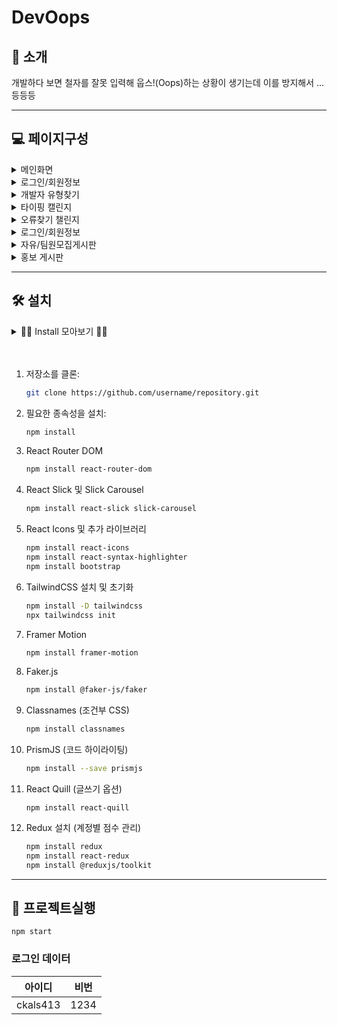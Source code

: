 
# DevOops

## 🔅 소개
개발하다 보면 철자를 잘못 입력해 웁스!(Oops)하는 상황이 생기는데 이를 방지해서 ... 등등등 

---
<!-- 
## 🧾 목차 
- [소개](#소개)
- [페이지 구성](#페이지구성)
- [설치](#설치)
- [프로젝트 실행](#사용-방법)

--- -->


## 💻 페이지구성 
  <details>
    <summary> 메인화면</summary>
    이 기능은 사용자 친화적인 인터페이스를 제공하며 다음과 같은 옵션을 포함합니다:
    - 탐색 메뉴
    - 알림 센터
    - 최근 업데이트
  </details>

  <details>
    <summary>로그인/회원정보</summary>
    - 로그인

    - 회원정보

  </details>
  <details>
    <summary>개발자 유형찾기</summary>
    - 로그인
    - 회원정보
    
  </details>
  
  <details>
    <summary>타이핑 캘린지</summary>
    - 로그인

    - 회원정보
    
  </details>
  <details>
    <summary>오류찾기 챌린지</summary>
    - 로그인

    - 회원정보
    
  </details>
  <details>
    <summary>로그인/회원정보</summary>
    - 로그인

    - 회원정보
  </details>
  <details>
    <summary>자유/팀원모집게시판</summary>
    - 로그인
    - 회원정보
    
  </details>
   <details>
    <summary>홍보 게시판</summary>
    - 로그인
    - 회원정보
    
  </details>

---

## 🛠️ 설치 

   <details>
    <summary>🚨🚨 Install 모아보기 🚨🚨</summary>

    npm install react-router-dom
    npm install react-slick slick-carousel
    npm install react-icons
    npm install react-syntax-highlighter
    npm install bootstrap
    npm install -D tailwindcss
    npx tailwindcss init     
    npm install framer-motion
    npm install @faker-js/faker
    npm install classnames
    npm install --save prismjs
    npm install react-quill
    npm install redux
    npm install react-redux
    npm install @reduxjs/toolkit react-redux
    
  </details>
<br><br>

1. 저장소를 클론:
   ```bash
   git clone https://github.com/username/repository.git
   ```
2. 필요한 종속성을 설치:
   ```bash
   npm install
   ```
3. React Router DOM
    ```bash
    npm install react-router-dom
    ```

4. React Slick 및 Slick Carousel
    ```bash
    npm install react-slick slick-carousel
    ```

5. React Icons 및 추가 라이브러리
    ```bash
    npm install react-icons
    npm install react-syntax-highlighter
    npm install bootstrap
    ```

6. TailwindCSS 설치 및 초기화
    ```bash
    npm install -D tailwindcss
    npx tailwindcss init
    ```

7.  Framer Motion
    ```bash
    npm install framer-motion
    ```

8. Faker.js
    ```bash
    npm install @faker-js/faker
    ```

9.  Classnames (조건부 CSS)
    ```bash
    npm install classnames
    ```

10. PrismJS (코드 하이라이팅)
    ```bash
    npm install --save prismjs
    ``` 

11.  React Quill (글쓰기 옵션)
     ```
     npm install react-quill
     ```

12. Redux 설치 (계정별 점수 관리)
    ```bash
    npm install redux
    npm install react-redux
    npm install @reduxjs/toolkit
    ```

---
##  📌 프로젝트실행 
``` 
npm start
```
### 로그인 데이터
| 아이디    | 비번  |
| ------------- | ----------- |
| ckals413  | 1234  |
